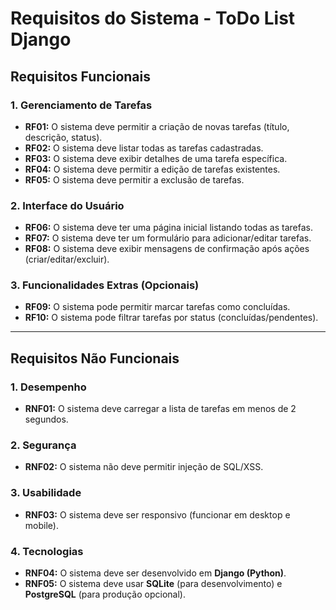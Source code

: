 # Requisitos do Sistema - ToDo List Django  

## **Requisitos Funcionais**  

### **1. Gerenciamento de Tarefas**  
- **RF01:** O sistema deve permitir a criação de novas tarefas (título, descrição, status).  
- **RF02:** O sistema deve listar todas as tarefas cadastradas.  
- **RF03:** O sistema deve exibir detalhes de uma tarefa específica.  
- **RF04:** O sistema deve permitir a edição de tarefas existentes.  
- **RF05:** O sistema deve permitir a exclusão de tarefas.  

### **2. Interface do Usuário**  
- **RF06:** O sistema deve ter uma página inicial listando todas as tarefas.  
- **RF07:** O sistema deve ter um formulário para adicionar/editar tarefas.  
- **RF08:** O sistema deve exibir mensagens de confirmação após ações (criar/editar/excluir).  

### **3. Funcionalidades Extras (Opcionais)**  
- **RF09:** O sistema pode permitir marcar tarefas como concluídas.  
- **RF10:** O sistema pode filtrar tarefas por status (concluídas/pendentes).  

---

## **Requisitos Não Funcionais**  

### **1. Desempenho**  
- **RNF01:** O sistema deve carregar a lista de tarefas em menos de 2 segundos.  

### **2. Segurança**  
- **RNF02:** O sistema não deve permitir injeção de SQL/XSS.  

### **3. Usabilidade**  
- **RNF03:** O sistema deve ser responsivo (funcionar em desktop e mobile).  

### **4. Tecnologias**  
- **RNF04:** O sistema deve ser desenvolvido em **Django (Python)**.  
- **RNF05:** O sistema deve usar **SQLite** (para desenvolvimento) e **PostgreSQL** (para produção opcional).  